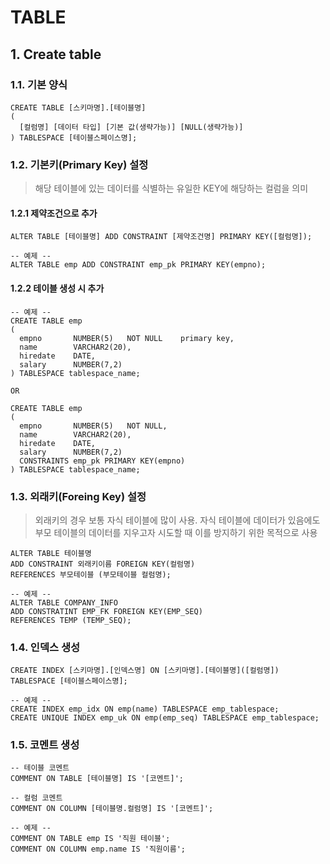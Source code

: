 TABLE
======================
## 1. Create table

### 1.1. 기본 양식
```
CREATE TABLE [스키마명].[테이블명]
(
  [컬럼명] [데이터 타입] [기본 값(생략가능)] [NULL(생략가능)]
) TABLESPACE [테이블스페이스명];
```

### 1.2. 기본키(Primary Key) 설정
> 해당 테이블에 있는 데이터를 식별하는 유일한 KEY에 해당하는 컬럼을 의미

#### 1.2.1 제약조건으로 추가
```
ALTER TABLE [테이블명] ADD CONSTRAINT [제약조건명] PRIMARY KEY([컬럼명]);

-- 예제 --
ALTER TABLE emp ADD CONSTRAINT emp_pk PRIMARY KEY(empno);
```

#### 1.2.2 테이블 생성 시 추가
```
-- 예제 --
CREATE TABLE emp 
( 
  empno       NUMBER(5)	  NOT NULL    primary key,
  name        VARCHAR2(20), 
  hiredate    DATE,
  salary      NUMBER(7,2)
) TABLESPACE tablespace_name;
   
OR

CREATE TABLE emp 
( 
  empno       NUMBER(5)	  NOT NULL,
  name        VARCHAR2(20),
  hiredate    DATE,
  salary      NUMBER(7,2)
  CONSTRAINTS emp_pk PRIMARY KEY(empno)
) TABLESPACE tablespace_name;
```

### 1.3. 외래키(Foreing Key) 설정
> 외래키의 경우 보통 자식 테이블에 많이 사용. 자식 테이블에 데이터가 있음에도 부모 테이블의 데이터를 지우고자 시도할 때 이를 방지하기 위한 목적으로 사용 
```
ALTER TABLE 테이블명
ADD CONSTRAINT 외래키이름 FOREIGN KEY(컬럼명)
REFERENCES 부모테이블 (부모테이블 컬럼명);

-- 예제 --
ALTER TABLE COMPANY_INFO
ADD CONSTRATINT EMP_FK FOREIGN KEY(EMP_SEQ)
REFERENCES TEMP (TEMP_SEQ);
```

### 1.4. 인덱스 생성
```
CREATE INDEX [스키마명].[인덱스명] ON [스키마명].[테이블명]([컬럼명]) TABLESPACE [테이블스페이스명];

-- 예제 --
CREATE INDEX emp_idx ON emp(name) TABLESPACE emp_tablespace;
CREATE UNIQUE INDEX emp_uk ON emp(emp_seq) TABLESPACE emp_tablespace;
```

### 1.5. 코멘트 생성
```
-- 테이블 코멘트
COMMENT ON TABLE [테이블명] IS '[코멘트]';

-- 컬럼 코멘트
COMMENT ON COLUMN [테이블명.컬럼명] IS '[코멘트]';

-- 예제 --
COMMENT ON TABLE emp IS '직원 테이블';
COMMENT ON COLUMN emp.name IS '직원이름';
```
